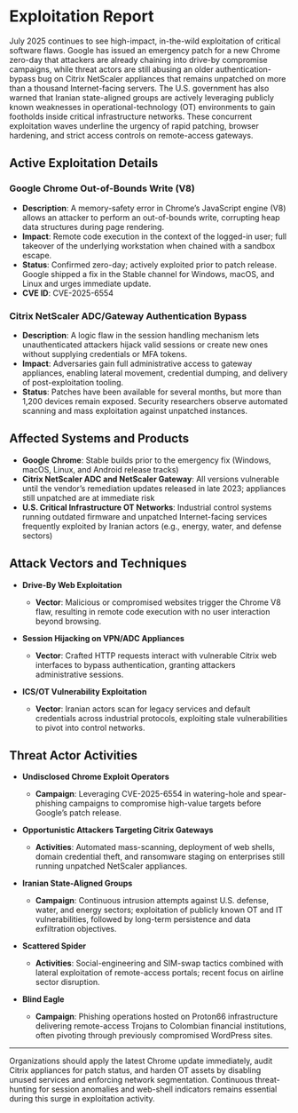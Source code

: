 # Exploitation Report

July 2025 continues to see high-impact, in-the-wild exploitation of critical software flaws. Google has issued an emergency patch for a new Chrome zero-day that attackers are already chaining into drive-by compromise campaigns, while threat actors are still abusing an older authentication-bypass bug on Citrix NetScaler appliances that remains unpatched on more than a thousand Internet-facing servers. The U.S. government has also warned that Iranian state-aligned groups are actively leveraging publicly known weaknesses in operational-technology (OT) environments to gain footholds inside critical infrastructure networks. These concurrent exploitation waves underline the urgency of rapid patching, browser hardening, and strict access controls on remote-access gateways.

## Active Exploitation Details

### Google Chrome Out-of-Bounds Write (V8)
- **Description**: A memory-safety error in Chrome’s JavaScript engine (V8) allows an attacker to perform an out-of-bounds write, corrupting heap data structures during page rendering.
- **Impact**: Remote code execution in the context of the logged-in user; full takeover of the underlying workstation when chained with a sandbox escape.
- **Status**: Confirmed zero-day; actively exploited prior to patch release. Google shipped a fix in the Stable channel for Windows, macOS, and Linux and urges immediate update.
- **CVE ID**: CVE-2025-6554

### Citrix NetScaler ADC/Gateway Authentication Bypass
- **Description**: A logic flaw in the session handling mechanism lets unauthenticated attackers hijack valid sessions or create new ones without supplying credentials or MFA tokens.
- **Impact**: Adversaries gain full administrative access to gateway appliances, enabling lateral movement, credential dumping, and delivery of post-exploitation tooling.
- **Status**: Patches have been available for several months, but more than 1,200 devices remain exposed. Security researchers observe automated scanning and mass exploitation against unpatched instances.

## Affected Systems and Products

- **Google Chrome**: Stable builds prior to the emergency fix (Windows, macOS, Linux, and Android release tracks)  
- **Citrix NetScaler ADC and NetScaler Gateway**: All versions vulnerable until the vendor’s remediation updates released in late 2023; appliances still unpatched are at immediate risk  
- **U.S. Critical Infrastructure OT Networks**: Industrial control systems running outdated firmware and unpatched Internet-facing services frequently exploited by Iranian actors (e.g., energy, water, and defense sectors)

## Attack Vectors and Techniques

- **Drive-By Web Exploitation**  
  - **Vector**: Malicious or compromised websites trigger the Chrome V8 flaw, resulting in remote code execution with no user interaction beyond browsing.  

- **Session Hijacking on VPN/ADC Appliances**  
  - **Vector**: Crafted HTTP requests interact with vulnerable Citrix web interfaces to bypass authentication, granting attackers administrative sessions.  

- **ICS/OT Vulnerability Exploitation**  
  - **Vector**: Iranian actors scan for legacy services and default credentials across industrial protocols, exploiting stale vulnerabilities to pivot into control networks.  

## Threat Actor Activities

- **Undisclosed Chrome Exploit Operators**  
  - **Campaign**: Leveraging CVE-2025-6554 in watering-hole and spear-phishing campaigns to compromise high-value targets before Google’s patch release.  

- **Opportunistic Attackers Targeting Citrix Gateways**  
  - **Activities**: Automated mass-scanning, deployment of web shells, domain credential theft, and ransomware staging on enterprises still running unpatched NetScaler appliances.  

- **Iranian State-Aligned Groups**  
  - **Campaign**: Continuous intrusion attempts against U.S. defense, water, and energy sectors; exploitation of publicly known OT and IT vulnerabilities, followed by long-term persistence and data exfiltration objectives.  

- **Scattered Spider**  
  - **Activities**: Social-engineering and SIM-swap tactics combined with lateral exploitation of remote-access portals; recent focus on airline sector disruption.  

- **Blind Eagle**  
  - **Campaign**: Phishing operations hosted on Proton66 infrastructure delivering remote-access Trojans to Colombian financial institutions, often pivoting through previously compromised WordPress sites.  

---

Organizations should apply the latest Chrome update immediately, audit Citrix appliances for patch status, and harden OT assets by disabling unused services and enforcing network segmentation. Continuous threat-hunting for session anomalies and web-shell indicators remains essential during this surge in exploitation activity.